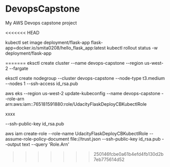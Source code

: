 # DevopsCapstone
My AWS Devops capstone project

<<<<<<< HEAD



kubectl set image deployment/flask-app flask-app=docker.io/smita0208/hello_flask_app:latest
kubectl rollout status -w deployment/flask-app

=======
eksctl create cluster --name devops-capstone --region us-west-2 --fargate

eksctl create nodegroup --cluster devops-capstone --node-type t3.medium --nodes 1 --ssh-access id_rsa.pub

aws eks --region us-west-2 update-kubeconfig --name devops-capstone --role-arn arn:aws:iam::765181591880:role/UdacityFlaskDeployCBKubectlRole

xxxx

--ssh-public-key id_rsa.pub

aws iam create-role --role-name UdacityFlaskDeployCBKubectlRole --assume-role-policy-document file://trust.json --ssh-public-key id_rsa.pub --output text --query 'Role.Arn'
>>>>>>> 250146fcbe0a61b4efd4fb130d2b7eb775614d52
